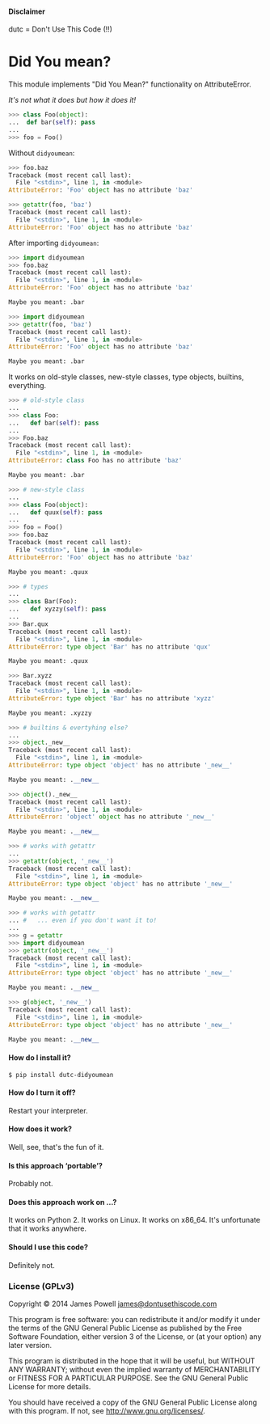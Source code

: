 #### Disclaimer

dutc = Don't Use This Code (!!)

# Did You mean?

This module implements "Did You Mean?" functionality on AttributeError.

*It's not what it does but how it does it!*

```python
>>> class Foo(object):
...  def bar(self): pass
... 
>>> foo = Foo()
```

Without `didyoumean`:

```python
>>> foo.baz
Traceback (most recent call last):
  File "<stdin>", line 1, in <module>
AttributeError: 'Foo' object has no attribute 'baz'
```

```python
>>> getattr(foo, 'baz')
Traceback (most recent call last):
  File "<stdin>", line 1, in <module>
AttributeError: 'Foo' object has no attribute 'baz'
```

After importing `didyoumean`:

```python
>>> import didyoumean
>>> foo.baz
Traceback (most recent call last):
  File "<stdin>", line 1, in <module>
AttributeError: 'Foo' object has no attribute 'baz'

Maybe you meant: .bar
```

```python
>>> import didyoumean
>>> getattr(foo, 'baz')
Traceback (most recent call last):
  File "<stdin>", line 1, in <module>
AttributeError: 'Foo' object has no attribute 'baz'

Maybe you meant: .bar
```

It works on old-style classes, new-style classes, type objects, builtins, everything.

```python
>>> # old-style class
... 
>>> class Foo:
...   def bar(self): pass
... 
>>> Foo.baz
Traceback (most recent call last):
  File "<stdin>", line 1, in <module>
AttributeError: class Foo has no attribute 'baz'

Maybe you meant: .bar
```

```python
>>> # new-style class
... 
>>> class Foo(object):
...   def quux(self): pass
... 
>>> foo = Foo()
>>> foo.baz
Traceback (most recent call last):
  File "<stdin>", line 1, in <module>
AttributeError: 'Foo' object has no attribute 'baz'

Maybe you meant: .quux
```

```python
>>> # types
... 
>>> class Bar(Foo):
...   def xyzzy(self): pass
... 
>>> Bar.qux
Traceback (most recent call last):
  File "<stdin>", line 1, in <module>
AttributeError: type object 'Bar' has no attribute 'qux'

Maybe you meant: .quux

>>> Bar.xyzz
Traceback (most recent call last):
  File "<stdin>", line 1, in <module>
AttributeError: type object 'Bar' has no attribute 'xyzz'

Maybe you meant: .xyzzy
```

```python
>>> # builtins & evertyhing else?
... 
>>> object._new__
Traceback (most recent call last):
  File "<stdin>", line 1, in <module>
AttributeError: type object 'object' has no attribute '_new__'

Maybe you meant: .__new__

>>> object()._new__
Traceback (most recent call last):
  File "<stdin>", line 1, in <module>
AttributeError: 'object' object has no attribute '_new__'

Maybe you meant: .__new__
```

```python
>>> # works with getattr
... 
>>> getattr(object, '_new__')
Traceback (most recent call last):
  File "<stdin>", line 1, in <module>
AttributeError: type object 'object' has no attribute '_new__'

Maybe you meant: .__new__
```

```python
>>> # works with getattr
... #   ... even if you don't want it to!
... 
>>> g = getattr
>>> import didyoumean
>>> getattr(object, '_new__')
Traceback (most recent call last):
  File "<stdin>", line 1, in <module>
AttributeError: type object 'object' has no attribute '_new__'

Maybe you meant: .__new__

>>> g(object, '_new__')
Traceback (most recent call last):
  File "<stdin>", line 1, in <module>
AttributeError: type object 'object' has no attribute '_new__'

Maybe you meant: .__new__
```

#### How do I install it?

```shell
$ pip install dutc-didyoumean
```

#### How do I turn it off?

Restart your interpreter.

#### How does it work?

Well, see, that's the fun of it.

#### Is this approach ‘portable’?

Probably not.

#### Does this approach work on ...?

It works on Python 2. It works on Linux. It works on x86_64. It's unfortunate that it works anywhere.

#### Should I use this code?

Definitely not.

### License (GPLv3)

Copyright © 2014 James Powell <james@dontusethiscode.com>

This program is free software: you can redistribute it and/or modify it under
the terms of the GNU General Public License as published by the Free Software
Foundation, either version 3 of the License, or (at your option) any later
version.

This program is distributed in the hope that it will be useful, but WITHOUT ANY
WARRANTY; without even the implied warranty of MERCHANTABILITY or FITNESS FOR A
PARTICULAR PURPOSE.  See the GNU General Public License for more details.

You should have received a copy of the GNU General Public License along with
this program. If not, see <http://www.gnu.org/licenses/>.
